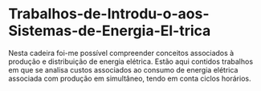 # Trabalhos-de-Introdu-o-aos-Sistemas-de-Energia-El-trica
Nesta cadeira foi-me possível compreender conceitos associados à produção e distribuição de energia elétrica. Estão aqui contidos trabalhos em que se analisa custos associados ao consumo de energia elétrica associada com produção em simultâneo, tendo em conta ciclos horários.
